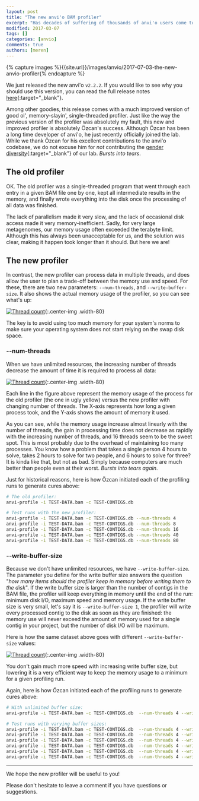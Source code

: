 ```yaml
---
layout: post
title: "The new anvi'o BAM profiler"
excerpt: "Has decades of suffering of thousands of anvi'o users come to an end?"
modified: 2017-03-07
tags: []
categories: [anvio]
comments: true
authors: [meren]
---
```


{% capture images %}{{site.url}}/images/anvio/2017-07-03-the-new-anvio-profiler{% endcapture %}


We just released the new anvi'o `v2.2.2`. If you would like to see why you should use this version, you can read the full release notes [here](https://github.com/merenlab/anvio/releases/tag/v2.2.2){:target="_blank"}.

Among other goodies, this release comes with a much improved version of good ol', memory-slayin', single-threaded profiler. Just like the way the previous version of the profiler was absolutely my fault, this new and improved profiler is absolutely Özcan's success. Although Özcan has been a long time developer of anvi'o, he just recently officially joined the lab. While we thank Özcan for his excellent contributions to the anvi'o codebase, we do not excuse him for *not* contributing the [gender diversity](http://merenlab.org/people/){:target="_blank"} of our lab. _Bursts into tears_.

## The old profiler

OK. The old profiler was a single-threaded program that went through each entry in a given BAM file one by one, kept all intermediate results in the memory, and finally wrote everything into the disk once the processing of all data was finished.

The lack of parallelism made it very slow, and the lack of occasional disk access made it very memory-inefficient. Sadly, for very large metagenomes, our memory usage often exceeded the terabyte limit. Although this has always been unacceptable for us, and the solution was clear, making it happen took longer than it should. But here we are!

## The new profiler

In contrast, the new profiler can process data in multiple threads, and does allow the user to plan a trade-off between the memory use and speed. For these, there are two new parameters: `--num-threads`, and `--write-buffer-size`. It also shows the actual memory usage of the profiler, so you can see what's up:

[![Thread count]({{images}}/memory-usage.png)]({{images}}/memory-usage.png){:.center-img .width-80}


The key is to avoid using too much memory for your system's norms to make sure your operating system does not start relying on the swap disk space.

### --num-threads

When we have unlimited resources, the increasing number of threads decrease the amount of time it is required to process all data:

[![Thread count]({{images}}/thread-count.png)]({{images}}/thread-count.png){:.center-img .width-80}

Each line in the figure above represent the memory usage of the process for the old profiler (the one in ugly yellow) versus the new profiler with changing number of threads. The X-axis represents how long a given process took, and the Y-axis shows the amount of memory it used.

As you can see, while the memory usage increase almost linearly with the number of threads, the gain in processing time does not decrease as rapidly with the increasing number of threads, and 16 threads seem to be the sweet spot. This is most probably due to the overhead of maintaining too many processes. You know how a problem that takes a single person 4 hours to solve, takes 2 hours to solve for two people, and 6 hours to solve for three? It is kinda like that, but not as bad. Simply because computers are much better than people even at their worst. _Bursts into tears again_.

Just for historical reasons, here is how Özcan initiated each of the profiling runs to generate cures above:

``` bash
# The old profiler:
anvi-profile -i TEST-DATA.bam -c TEST-CONTIGS.db

# Test runs with the new profiler:
anvi-profile -i TEST-DATA.bam -c TEST-CONTIGS.db --num-threads 4
anvi-profile -i TEST-DATA.bam -c TEST-CONTIGS.db --num-threads 8
anvi-profile -i TEST-DATA.bam -c TEST-CONTIGS.db --num-threads 16
anvi-profile -i TEST-DATA.bam -c TEST-CONTIGS.db --num-threads 40
anvi-profile -i TEST-DATA.bam -c TEST-CONTIGS.db --num-threads 80
```

### --write-buffer-size

Because we don't have unlimited resources, we have `--write-buffer-size`. The parameter you define for the write buffer size answers the question "*how many items should the profiler keep in memory before writing them to the disk*". If the write buffer size is larger than the number of contigs in the BAM file, the profiler will keep everything in memory until the end of the run: minimum disk I/O, maximum speed and memory usage. If the write buffer size is very small, let's say it is `--write-buffer-size 1`, the profiler will write every processed contig to the disk as soon as they are finished: the memory use will never exceed the amount of memory used for a single contig in your project, but the number of disk I/O will be maximum.

Here is how the same dataset above goes with different `--write-buffer-size` values:

[![Thread count]({{images}}/write-buffer-size.png)]({{images}}/write-buffer-size.png){:.center-img .width-80}


You don't gain much more speed with increasing write buffer size, but lowering it is a very efficient way to keep the memory usage to a minimum for a given profiling run.

Again, here is how Özcan initiated each of the profiling runs to generate cures above:

``` bash
# With unlimited buffer size:
anvi-profile -i TEST-DATA.bam -c TEST-CONTIGS.db  --num-threads 4 --write-buffer-size 0

# Test runs with varying buffer sizes:
anvi-profile -i TEST-DATA.bam -c TEST-CONTIGS.db  --num-threads 4 --write-buffer-size 100
anvi-profile -i TEST-DATA.bam -c TEST-CONTIGS.db  --num-threads 4 --write-buffer-size 500
anvi-profile -i TEST-DATA.bam -c TEST-CONTIGS.db  --num-threads 4 --write-buffer-size 1000
anvi-profile -i TEST-DATA.bam -c TEST-CONTIGS.db  --num-threads 4 --write-buffer-size 2000
anvi-profile -i TEST-DATA.bam -c TEST-CONTIGS.db  --num-threads 4 --write-buffer-size 5000
anvi-profile -i TEST-DATA.bam -c TEST-CONTIGS.db  --num-threads 4 --write-buffer-size 10000
```

---

We hope the new profiler will be useful to you!

Please don't hesitate to leave a comment if you have questions or suggestions.